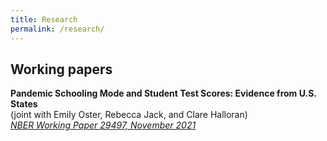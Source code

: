 ```yaml
---
title: Research
permalink: /research/
---
```


## Working papers


**Pandemic Schooling Mode and Student Test Scores: Evidence from U.S. States**  
  (joint with Emily Oster, Rebecca Jack, and Clare Halloran)  
  *[NBER Working Paper 29497, November 2021](/files/Oster_Pandemic_Test_Scores_Updated.pdf)*  
  
  




 
 
